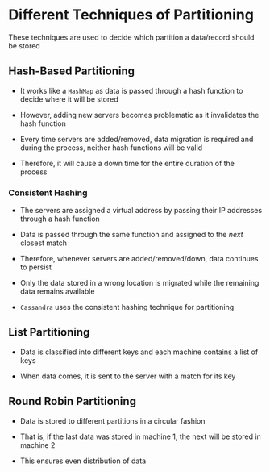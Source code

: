 # Different Techniques of Partitioning

These techniques are used to decide which partition a data/record should be stored

## Hash-Based Partitioning

- It works like a `HashMap` as data is passed through a hash function to decide
where it will be stored

- However, adding new servers becomes problematic as it invalidates the hash function

- Every time servers are added/removed, data migration is required and during the
process, neither hash functions will be valid

- Therefore, it will cause a down time for the entire duration of the process

### Consistent Hashing

- The servers are assigned a virtual address by passing their IP addresses through
a hash function

- Data is passed through the same function and assigned to the *next* closest match

- Therefore, whenever servers are added/removed/down, data continues to persist

- Only the data stored in a wrong location is migrated while the remaining data
remains available

- `Cassandra` uses the consistent hashing technique for partitioning

## List Partitioning

- Data is classified into different keys and each machine contains a list of keys

- When data comes, it is sent to the server with a match for its key

## Round Robin Partitioning

- Data is stored to different partitions in a circular fashion

- That is, if the last data was stored in machine 1, the next will be stored
in machine 2

- This ensures even distribution of data
